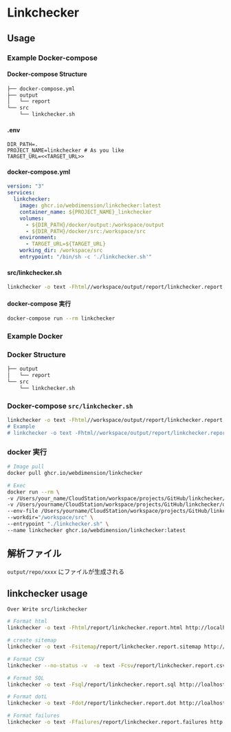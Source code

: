 # Linkchecker

## Usage

### Example Docker-compose

#### Docker-compose Structure

```bash
├── docker-compose.yml
├── output
│   └── report
└── src
    └── linkchecker.sh
```

#### .env

```env
DIR_PATH=.
PROJECT_NAME=linkchecker # As you like
TARGET_URL=<<TARGET_URL>>
```

#### docker-compose.yml

```yml
version: "3"
services:
  linkchecker:
    image: ghcr.io/webdimension/linkchecker:latest
    container_name: ${PROJECT_NAME}_linkchecker
    volumes:
      - ${DIR_PATH}/docker/output:/workspace/output
      - ${DIR_PATH}/docker/src:/workspace/src
    environment:
      - TARGET_URL=${TARGET_URL}
    working_dir: /workspace/src
    entrypoint: "/bin/sh -c './linkchecker.sh'"
```

#### src/linkchecker.sh

```sh
linkchecker -o text -Fhtml//workspace/output/report/linkchecker.report.html "$TARGET_URL"
```

#### docker-compose 実行

```bash
docker-compose run --rm linkchecker
```

### Example Docker

### Docker Structure

```bash
├── output
│   └── report
└── src
    └── linkchecker.sh
```

### Docker-compose `src/linkchecker.sh`

```sh
linkchecker -o text -Fhtml//workspace/output/report/linkchecker.report.html <<TargenURL>>
# Example
# linkchecker -o text -Fhtml//workspace/output/report/linkchecker.report.html http://localhost:9000
```

### docker 実行

```bash
# Image pull
docker pull ghcr.io/webdimension/linkchecker

# Exec
docker run --rm \
-v /Users/your_name/CloudStation/workspace/projects/GitHub/linkchecker/src:/workspace/src \
-v /Users/yourname/CloudStation/workspace/projects/GitHub/linkchecker/output:/workspace/output \
--env-file /Users/yourname/CloudStation/workspace/projects/GitHub/linkchecker/.env \
--workdir="/workspace/src" \
--entrypoint "./linkchecker.sh" \
--name linkchecker ghcr.io/webdimension/linkchecker:latest

```

## 解析ファイル

`output/repo/xxxx` にファイルが生成される

## linkchecker usage

`Over Write src/linkchecker`

```bash
# Format html
linkchecker -o text -Fhtml/report/linkchecker.report.html http://localhost
```

```bash
# create sitemap
linkchecker -o text -Fsitemap/report/linkchecker.report.sitemap http://localhost
```

```bash
# Format CSV
linkchecker --no-status -v  -o text -Fcsv/report/linkchecker.report.csv http://localhost
```

```bash
# Format SQL
linkchecker -o text -Fsql/report/linkchecker.report.sql http://loalhost
```

```bash
# Format dotL
linkchecker -o text -Fdot/report/linkchecker.report.dot http://loalhost
```

```bash
# Format failures
linkchecker -o text -Ffailures/report/linkchecker.report.failures http://loalhost
```
